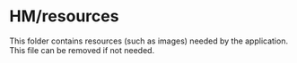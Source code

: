 # HM/resources

This folder contains resources (such as images) needed by the application. This file can
be removed if not needed.
